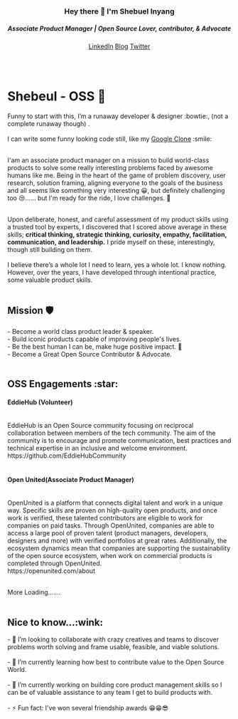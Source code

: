 <h3 align="center">
  Hey there 👋 I'm Shebuel Inyang</br>
  <h5 align="center">Associate Product Manager | Open Source Lover, contributor, & Advocate</h5>
</h3>

<p align="center">
  <a href="https://www.linkedin.com/in/shebuel-inyang">LinkedIn</a>   <a href="https://shebuel.hashnode.dev/">Blog</a>   <a href="https://www.twitter.com/heyshebuel">Twitter</a>
  </p>

</br>
</br>
<h1>Shebeul - OSS 🥑</h1>
Funny to start with this, I’m a runaway developer & designer :bowtie:, (not a complete runaway though) .</br> 
</br>
I can write some funny looking code still, like my <a href="https://shebuel-oss.github.io/zuri-google-clone-task/">Google Clone</a> :smile: </br>
</br>

I'am an associate product manager on a mission to build world-class products to solve some really interesting problems faced by awesome humans like me. Being in the heart of the game of problem discovery, user research, solution framing, aligning everyone to the goals of the business and all seems like something very interesting :grinning:, but definitely challenging too :unamused:...... but I'm ready for the ride, I love challenges. :muscle: </br>
</br>

Upon deliberate, honest, and careful assessment of my product skills using a trusted tool by experts, I discovered that I scored above average in these skills; **critical thinking, strategic thinking, curiosity, empathy, facilitation, communication, and leadership.** I pride myself on these, interestingly, though still building on them.
</br>
</br>
I believe there’s a whole lot I need to learn, yes a whole lot. I know nothing. 
However, over the years, I have developed through intentional practice, some valuable product skills. 
</br>
</br>

<h2>Mission 🛡</h2>
- Become a world class product leader & speaker. </br>
- Build iconic products capable of improving people's lives.</br> 
- Be the best human I can be, make huge positive impact. 🦅</br>
- Become a Great Open Source Contributor & Advocate. </br>
</br>

<h2>OSS Engagements :star:</h2>
<h4>EddieHub (Volunteer)</h4> </br>
EddieHub is an Open Source community focusing on reciprocal collaboration between members of the tech community.  
The aim of the community is to encourage and promote communication, best practices and technical expertise in an inclusive and welcome environment. </br>
https://github.com/EddieHubCommunity </br>
</br>

<h4>Open United(Associate Product Manager)</h4> </br>
OpenUnited is a platform that connects digital talent and work in a unique way. Specific skills are proven on high-quality open products, and once work is verified, these talented contributors are eligible to work for companies on paid tasks. Through OpenUnited, companies are able to access a large pool of proven talent (product managers, developers, designers and more) with verified portfolios at great rates. Additionally, the ecosystem dynamics mean that companies are supporting the sustainability of the open source ecosystem, when work on commercial products is completed through OpenUnited.</br>
https://openunited.com/about </br>
</br>

More Loading....... </br>
</br>

<h2>Nice to know...:wink:</h2>
- 👯 I’m looking to collaborate with crazy creatives and teams to discover problems worth solving and frame usable, feasible, and viable solutions.</br>
</br>
- 🌱 I’m currently learning how best to contribute value to the Open Source World. </br>
</br>
- 🔭 I’m currently working on building core product management skills so I can be of valuable assistance to any team I get to build products with. </br>
</br>
- ⚡ Fun fact: I've won several friendship awards 😁😁😎
 
<!--
**shebuel-oss/shebuel-oss** is a ✨ _special_ ✨ repository because its `README.md` (this file) appears on your GitHub profile.

Here are some ideas to get you started:

- 🔭 I’m currently working on ...
- 🌱 I’m currently learning ...
- 👯 I’m looking to collaborate on ...
- 🤔 I’m looking for help with ...
- 💬 Ask me about ...
- 📫 How to reach me: ...
- 😄 Pronouns: ...
- ⚡ Fun fact: ...
-->

